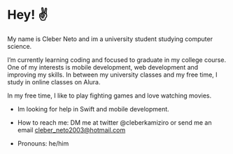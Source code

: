 # Hey! ✌️ 

 

My name is Cleber Neto and im a university student studying computer science. 

 

I’m currently learning coding and focused to graduate in my college course. One of my interests is mobile development, web development and improving my skills. In between my university classes and my free time, I study in online classes on Alura. 

In my free time, I like to play fighting games and love watching movies. 

- Im looking for help in Swift and mobile development. 

- How to reach me: DM me at twitter @cleberkamiziro or send me an email cleber_neto2003@hotmail.com 

- Pronouns: he/him 

